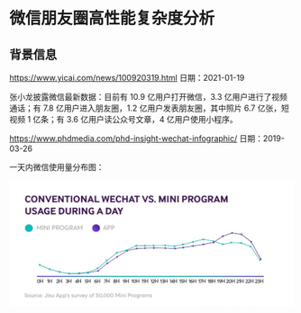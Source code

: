 # 微信朋友圈高性能复杂度分析



## 背景信息

https://www.yicai.com/news/100920319.html 
日期：2021-01-19

张小龙披露微信最新数据：目前有 10.9 亿用户打开微信，3.3 亿用户进行了视频通话；有 7.8 亿用户进入朋友圈，1.2 亿用户发表朋友圈，其中照片 6.7 亿张，短视频 1 亿条；有 3.6 亿用户读公众号文章，4 亿用户使用小程序。

https://www.phdmedia.com/phd-insight-wechat-infographic/ 
日期：2019-03-26

一天内微信使用量分布图：

![](https://github.com/yifeisg/thinking-in-architecture/blob/main/week02/wechat_usage_during_a_day.jpg)

